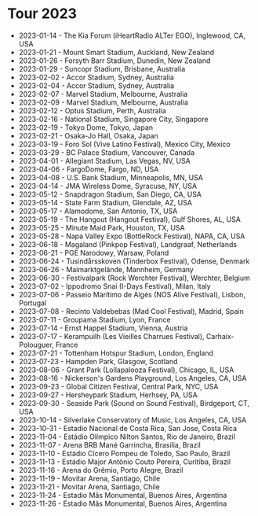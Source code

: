 # Tour 2023

* 2023-01-14 - The Kia Forum (iHeartRadio ALTer EGO), Inglewood, CA, USA
* 2023-01-21 - Mount Smart Stadium, Auckland, New Zealand
* 2023-01-26 - Forsyth Barr Stadium, Dunedin, New Zealand
* 2023-01-29 - Suncopr Stadium, Brisbane, Australia
* 2023-02-02 - Accor Stadium, Sydney, Australia
* 2023-02-04 - Accor Stadium, Sydney, Australia
* 2023-02-07 - Marvel Stadium, Melbourne, Australia
* 2023-02-09 - Marvel Stadium, Melbourne, Australia
* 2023-02-12 - Optus Stadium, Perth, Australia
* 2023-02-16 - National Stadium, Singapore City, Singapore
* 2023-02-19 - Tokyo Dome, Tokyo, Japan
* 2023-02-21 - Osaka-Jo Hall, Osaka, Japan
* 2023-03-19 - Foro Sol (Vive Latino Festival), Mexico City, Mexico
* 2023-03-29 - BC Palace Stadium, Vancouver, Canada
* 2023-04-01 - Allegiant Stadium, Las Vegas, NV, USA
* 2023-04-06 - FargoDome, Fargo, ND, USA
* 2023-04-08 - U.S. Bank Stadium, Minneapolis, MN, USA
* 2023-04-14 - JMA Wireless Dome, Syracuse, NY, USA
* 2023-05-12 - Snapdragon Stadium, San Diego, CA, USA
* 2023-05-14 - State Farm Stadium, Glendale, AZ, USA
* 2023-05-17 - Alamodome, San Antonio, TX, USA
* 2023-05-19 - The Hangout (Hangout Festival), Gulf Shores, AL, USA
* 2023-05-25 - Minute Maid Park, Houston, TX, USA
* 2023-05-28 - Napa Valley Expo (BottleRock Festival), NAPA, CA, USA
* 2023-06-18 - Magaland (Pinkpop Festival), Landgraaf, Netherlands
* 2023-06-21 - PGE Narodowy, Warsaw, Poland
* 2023-06-24 - Tusindårsskoven (Tinderbox Festival), Odense, Denmark
* 2023-06-26 - Maimarktgelände, Mannheim, Germany
* 2023-06-30 - Festivalpark (Rock Werchter Festival), Werchter, Belgium
* 2023-07-02 - Ippodromo Snai (I-Days Festival), Milan, Italy
* 2023-07-06 - Passeio Marítimo de Algés (NOS Alive Festival), Lisbon, Portugal
* 2023-07-08 - Recinto Valdebebas (Mad Cool Festival), Madrid, Spain
* 2023-07-11 - Groupama Stadium, Lyon, France
* 2023-07-14 - Ernst Happel Stadium, Vienna, Austria
* 2023-07-17 - Kerampuilh (Les Vieilles Charrues Festival), Carhaix-Polouguer, France
* 2023-07-21 - Tottenham Hotspur Stadium, London, England
* 2023-07-23 - Hampden Park, Glasgow, Scotland
* 2023-08-06 - Grant Park (Lollapalooza Festival), Chicago, IL, USA
* 2023-08-16 - Nickerson's Gardens Playground, Los Angeles, CA, USA
* 2023-09-23 - Global Citizen Festival, Central Park, NYC, USA
* 2023-09-27 - Hersheypark Stadium, Herhsey, PA, USA
* 2023-09-30 - Seaside Park (Sound on Sound Festival), Birdgeport, CT, USA
* 2023-10-14 - Silverlake Conservatory of Music, Los Angeles, CA, USA 
* 2023-10-31 - Estadio Nacional de Costa Rica, San Jose, Costa Rica
* 2023-11-04 - Estádio Olímpico Nilton Santos, Rio de Janeiro, Brazil
* 2023-11-07 - Arena BRB Mané Garrincha, Brasilia, Brazil
* 2023-11-10 - Estádio Cícero Pompeu de Toledo, Sao Paulo, Brazil
* 2023-11-13 - Estádio Major Antônio Couto Pereira, Curitiba, Brazil
* 2023-11-16 - Arena do Grêmio, Porto Alegre, Brazil
* 2023-11-19 - Movitar Arena, Santiago, Chile
* 2023-11-21 - Movitar Arena, Santiago, Chile
* 2023-11-24 - Estadio Mâs Monumental, Buenos Aires, Argentina
* 2023-11-26 - Estadio Mâs Monumental, Buenos Aires, Argentina